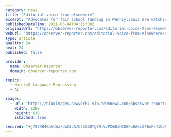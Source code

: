 ```yaml
---
category: news
title: "Editorial voice from elsewhere"
excerpt: "Advocates for fair school funding in Pennsylvania are watching the calendar, but the anticipated date isn’t on the docket of the state Legislature. A lawsuit filed seven years ago by"
publishedDateTime: 2021-05-04T04:15:00Z
originalUrl: "https://observer-reporter.com/editorial-voice-from-elsewhere/article_7285eaa0-a904-11eb-8c08-d393ba65b07c.html"
webUrl: "https://observer-reporter.com/editorial-voice-from-elsewhere/article_7285eaa0-a904-11eb-8c08-d393ba65b07c.html"
type: article
quality: 24
heat: 24
published: false

provider:
  name: Observer-Reporter
  domain: observer-reporter.com

topics:
  - Natural Language Processing
  - AI

images:
  - url: "https://bloximages.newyork1.vip.townnews.com/observer-reporter.com/content/tncms/custom/image/0c1e0022-0a8d-11e8-840f-07f27e230b4f.jpg"
    width: 1200
    height: 630
    isCached: true

secured: "+j7S7XH4GoAt5z/dwC5LR/hz5GGQYgf9lVvPX6QzNC0GFpOAeilF6sPs41Cb90YvYK5sp1T+V6HAO+/Q8JgWMBr9VzKnneKnYGJybCG0sbVCyOGDBvUnTyNB0at63soPmhUVzcagFNoXcFwqCBLGk+a3JHzoruw721+DLyKynymdpPkRotKQJsAfhcRPb1hPiIyM+dumS7tZYznyojevSaQxdLF+HYQiOPyqUgkGsbapO+Geknjz48gID9bOvHuR+HBRRXyxbIHQ0CARwuycC8JDN91SyW1RAY2gwKvwWfVSJF0v//7Wi81Uh/7dC2Nb9s4OkYsTpNZu5QF4agNS/TS9KkzwokYFc8J9aDtFpL8=;qwAMuDCRzuFIjnFNmHeGSA=="
---
```


